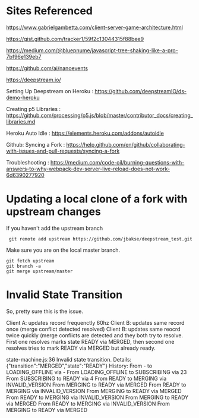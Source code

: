 # Sites Referenced

https://www.gabrielgambetta.com/client-server-game-architecture.html

https://gist.github.com/tracker1/59f2c13044315f88bee9

https://medium.com/@bluepnume/javascript-tree-shaking-like-a-pro-7bf96e139eb7

https://github.com/ai/nanoevents

https://deepstream.io/

Setting Up Deepstream on Heroku
: https://github.com/deepstreamIO/ds-demo-heroku

Creating p5 Libraries
: https://github.com/processing/p5.js/blob/master/contributor_docs/creating_libraries.md

Heroku Auto Idle
: https://elements.heroku.com/addons/autoidle

Github: Syncing a Fork
: https://help.github.com/en/github/collaborating-with-issues-and-pull-requests/syncing-a-fork

Troubleshooting
: https://medium.com/code-oil/burning-questions-with-answers-to-why-webpack-dev-server-live-reload-does-not-work-6d6390277920

# Updating a local clone of a fork with upstream changes

If you haven't add the upstream branch

```
 git remote add upstream https://github.com/jbakse/deepstream_test.git
```

Make sure you are on the local master branch.

```
git fetch upstream
git branch -a
git merge upstream/master
```

# Invalid State Transition

So, pretty sure this is the issue.

Client A: updates record frequenctly 60hz
Client B: updates same record once (merge conflict detected resolved)
Client B: updates same reocrd twice quickly (merge conflicts are detected and they both try to resolve. First one resolves marks state READY via MERGED, then second one resolves tries to mark READY via MERGED but already ready.

state-machine.js:36 Invalid state transition.
Details: {"transition":"MERGED","state":"READY"}
History:
From - to LOADING_OFFLINE via -
From LOADING_OFFLINE to SUBSCRIBING via 23
From SUBSCRIBING to READY via 4
From READY to MERGING via INVALID_VERSION
From MERGING to READY via MERGED
From READY to MERGING via INVALID_VERSION
From MERGING to READY via MERGED
From READY to MERGING via INVALID_VERSION
From MERGING to READY via MERGED
From READY to MERGING via INVALID_VERSION
From MERGING to READY via MERGED
